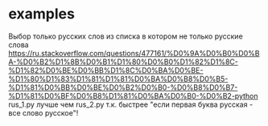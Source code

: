 # examples
Выбор только русских слов из списка в котором не только русские слова https://ru.stackoverflow.com/questions/477161/%D0%9A%D0%B0%D0%BA-%D0%B2%D1%8B%D0%B1%D1%80%D0%B0%D1%82%D1%8C-%D1%82%D0%BE%D0%BB%D1%8C%D0%BA%D0%BE-%D1%80%D1%83%D1%81%D1%81%D0%BA%D0%B8%D0%B5-%D1%81%D0%BB%D0%BE%D0%B2%D0%B0-%D0%B8%D0%B7-%D1%81%D0%BF%D0%B8%D1%81%D0%BA%D0%B0-%D0%B2-python
rus_1.py лучше чем rus_2.py т.к. быстрее "если первая буква русская - все слово русское"!